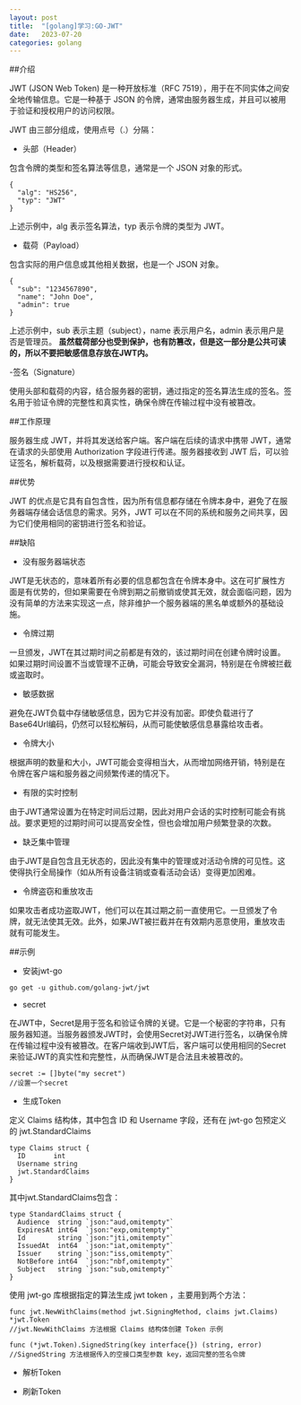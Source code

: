 ```yaml
---
layout: post
title:  "[golang]学习:GO-JWT"
date:   2023-07-20
categories: golang
---
```


##介绍

JWT (JSON Web Token) 是一种开放标准（RFC 7519），用于在不同实体之间安全地传输信息。它是一种基于 JSON 的令牌，通常由服务器生成，并且可以被用于验证和授权用户的访问权限。

JWT 由三部分组成，使用点号（.）分隔：

- 头部（Header）

包含令牌的类型和签名算法等信息，通常是一个 JSON 对象的形式。

```
{
  "alg": "HS256",
  "typ": "JWT"
}
```

上述示例中，alg 表示签名算法，typ 表示令牌的类型为 JWT。

- 载荷（Payload）

包含实际的用户信息或其他相关数据，也是一个 JSON 对象。

```
{
  "sub": "1234567890",
  "name": "John Doe",
  "admin": true
}
```

上述示例中，sub 表示主题（subject），name 表示用户名，admin 表示用户是否是管理员。
**虽然载荷部分也受到保护，也有防篡改，但是这一部分是公共可读的，所以不要把敏感信息存放在JWT内。**

-签名（Signature）

使用头部和载荷的内容，结合服务器的密钥，通过指定的签名算法生成的签名。签名用于验证令牌的完整性和真实性，确保令牌在传输过程中没有被篡改。

##工作原理

服务器生成 JWT，并将其发送给客户端。客户端在后续的请求中携带 JWT，通常在请求的头部使用 Authorization 字段进行传递。服务器接收到 JWT 后，可以验证签名，解析载荷，以及根据需要进行授权和认证。

##优势

JWT 的优点是它具有自包含性，因为所有信息都存储在令牌本身中，避免了在服务器端存储会话信息的需求。另外，JWT 可以在不同的系统和服务之间共享，因为它们使用相同的密钥进行签名和验证。

##缺陷

- 没有服务器端状态

JWT是无状态的，意味着所有必要的信息都包含在令牌本身中。这在可扩展性方面是有优势的，但如果需要在令牌到期之前撤销或使其无效，就会面临问题，因为没有简单的方法来实现这一点，除非维护一个服务器端的黑名单或额外的基础设施。

- 令牌过期

一旦颁发，JWT在其过期时间之前都是有效的，该过期时间在创建令牌时设置。如果过期时间设置不当或管理不正确，可能会导致安全漏洞，特别是在令牌被拦截或盗取时。

- 敏感数据

避免在JWT负载中存储敏感信息，因为它并没有加密。即使负载进行了Base64Url编码，仍然可以轻松解码，从而可能使敏感信息暴露给攻击者。

- 令牌大小

根据声明的数量和大小，JWT可能会变得相当大，从而增加网络开销，特别是在令牌在客户端和服务器之间频繁传递的情况下。

- 有限的实时控制

由于JWT通常设置为在特定时间后过期，因此对用户会话的实时控制可能会有挑战。要求更短的过期时间可以提高安全性，但也会增加用户频繁登录的次数。

- 缺乏集中管理

由于JWT是自包含且无状态的，因此没有集中的管理或对活动令牌的可见性。这使得执行全局操作（如从所有设备注销或查看活动会话）变得更加困难。

- 令牌盗窃和重放攻击

如果攻击者成功盗取JWT，他们可以在其过期之前一直使用它。一旦颁发了令牌，就无法使其无效。此外，如果JWT被拦截并在有效期内恶意使用，重放攻击就有可能发生。

##示例

- 安装jwt-go

```
go get -u github.com/golang-jwt/jwt
```

- secret

在JWT中，Secret是用于签名和验证令牌的关键。它是一个秘密的字符串，只有服务器知道。当服务器颁发JWT时，会使用Secret对JWT进行签名，以确保令牌在传输过程中没有被篡改。在客户端收到JWT后，客户端可以使用相同的Secret来验证JWT的真实性和完整性，从而确保JWT是合法且未被篡改的。

```
secret := []byte("my secret")
//设置一个secret
```

- 生成Token

定义 Claims 结构体，其中包含 ID 和 Username 字段，还有在 jwt-go 包预定义的 jwt.StandardClaims

```
type Claims struct {
  ID       int
  Username string
  jwt.StandardClaims
}
```

其中jwt.StandardClaims包含：

```
type StandardClaims struct {
  Audience  string `json:"aud,omitempty"`
  ExpiresAt int64  `json:"exp,omitempty"`
  Id        string `json:"jti,omitempty"`
  IssuedAt  int64  `json:"iat,omitempty"`
  Issuer    string `json:"iss,omitempty"`
  NotBefore int64  `json:"nbf,omitempty"`
  Subject   string `json:"sub,omitempty"`
}
```

使用 jwt-go 库根据指定的算法生成 jwt token ，主要用到两个方法：

```
func jwt.NewWithClaims(method jwt.SigningMethod, claims jwt.Claims) *jwt.Token
//jwt.NewWithClaims 方法根据 Claims 结构体创建 Token 示例

func (*jwt.Token).SignedString(key interface{}) (string, error)
//SignedString 方法根据传入的空接口类型参数 key，返回完整的签名令牌
```

- 解析Token

- 刷新Token